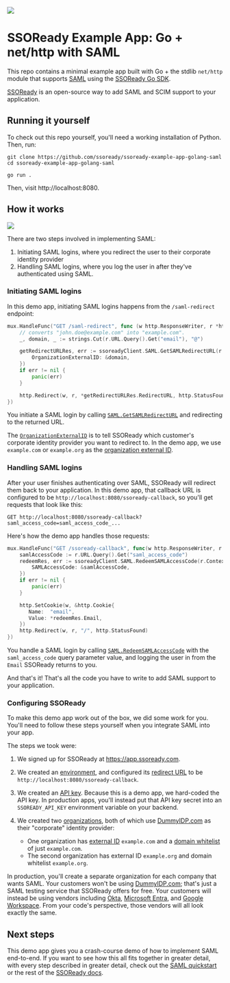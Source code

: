 ![](https://i.imgur.com/oaig6Au.gif)

# SSOReady Example App: Go + net/http with SAML

This repo contains a minimal example app built with Go + the stdlib `net/http`
module that supports [SAML](https://ssoready.com/docs/saml/saml-quickstart)
using the [SSOReady Go SDK](https://github.com/ssoready/ssoready-go).

[SSOReady](https://github.com/ssoready/ssoready) is an open-source way to add
SAML and SCIM support to your application.

## Running it yourself

To check out this repo yourself, you'll need a working installation of Python.
Then, run:

```
git clone https://github.com/ssoready/ssoready-example-app-golang-saml
cd ssoready-example-app-golang-saml

go run .
```

Then, visit http://localhost:8080.

## How it works

![](https://i.imgur.com/DkcXB4F.png)

There are two steps involved in implementing SAML:

1. Initiating SAML logins, where you redirect the user to their corporate
   identity provider
2. Handling SAML logins, where you log the user in after they've authenticated
   using SAML.

### Initiating SAML logins

In this demo app, initiating SAML logins happens from the `/saml-redirect`
endpoint:

```go
mux.HandleFunc("GET /saml-redirect", func (w http.ResponseWriter, r *http.Request) {
    // converts "john.doe@example.com" into "example.com".
    _, domain, _ := strings.Cut(r.URL.Query().Get("email"), "@")

    getRedirectURLRes, err := ssoreadyClient.SAML.GetSAMLRedirectURL(r.Context(), &ssoready.GetSAMLRedirectURLRequest{
        OrganizationExternalID: &domain,
    })
    if err != nil {
        panic(err)
    }

    http.Redirect(w, r, *getRedirectURLRes.RedirectURL, http.StatusFound)
})
```

You initiate a SAML login by calling
[`SAML.GetSAMLRedirectURL`](https://ssoready.com/docs/api-reference/saml/get-saml-redirect-url)
and redirecting to the returned URL.

The
[`OrganizationExternalID`](https://ssoready.com/docs/api-reference/saml/get-saml-redirect-url#request.body.organizationExternalId)
is to tell SSOReady which customer's corporate identity provider you want to
redirect to. In the demo app, we use `example.com` or `example.org` as the
[organization external
ID](https://ssoready.com/docs/ssoready-concepts/organizations#organization-external-id).

### Handling SAML logins

After your user finishes authenticating over SAML, SSOReady will redirect them
back to your application. In this demo app, that callback URL is configured to
be `http://localhost:8080/ssoready-callback`, so you'll get requests that look
like this:

```
GET http://localhost:8080/ssoready-callback?saml_access_code=saml_access_code_...
```

Here's how the demo app handles those requests:

```go
mux.HandleFunc("GET /ssoready-callback", func(w http.ResponseWriter, r *http.Request) {
    samlAccessCode := r.URL.Query().Get("saml_access_code")
    redeemRes, err := ssoreadyClient.SAML.RedeemSAMLAccessCode(r.Context(), &ssoready.RedeemSAMLAccessCodeRequest{
        SAMLAccessCode: &samlAccessCode,
    })
    if err != nil {
        panic(err)
    }

    http.SetCookie(w, &http.Cookie{
       Name:  "email",
       Value: *redeemRes.Email,
    })
    http.Redirect(w, r, "/", http.StatusFound)
})
```

You handle a SAML login by calling
[`SAML.RedeemSAMLAccessCode`](https://ssoready.com/docs/api-reference/saml/redeem-saml-access-code)
with the `saml_access_code` query parameter value, and logging the user in from
the `Email` SSOReady returns to you.

And that's it! That's all the code you have to write to add SAML support to your
application.

### Configuring SSOReady

To make this demo app work out of the box, we did some work for you. You'll need
to follow these steps yourself when you integrate SAML into your app.

The steps we took were:

1. We signed up for SSOReady at https://app.ssoready.com.
2. We created an
   [environment](https://ssoready.com/docs/ssoready-concepts/environments), and
   configured its [redirect
   URL](https://ssoready.com/docs/ssoready-concepts/environments#redirect-url)
   to be `http://localhost:8080/ssoready-callback`.
3. We created an [API
   key](https://ssoready.com/docs/ssoready-concepts/environments#api-keys).
   Because this is a demo app, we hard-coded the API key. In production apps,
   you'll instead put that API key secret into an `SSOREADY_API_KEY` environment
   variable on your backend.
4. We created two
   [organizations](https://ssoready.com/docs/ssoready-concepts/organizations),
   both of which use [DummyIDP.com](https://ssoready.com/docs/dummyidp) as their
   "corporate" identity provider:

    - One organization has [external
      ID](https://ssoready.com/docs/ssoready-concepts/organizations#organization-external-id)
      `example.com` and a [domain
      whitelist](https://ssoready.com/docs/ssoready-concepts/organizations#domains)
      of just `example.com`.
    - The second organization has external ID `example.org` and domain whitelist
      `example.org`.

In production, you'll create a separate organization for each company that wants
SAML. Your customers won't be using [DummyIDP.com](https://dummyidp.com); that's
just a SAML testing service that SSOReady offers for free. Your customers will
instead be using vendors including
[Okta](https://www.okta.com/products/single-sign-on-customer-identity/),
[Microsoft
Entra](https://www.microsoft.com/en-us/security/business/microsoft-entra), and
[Google Workspace](https://workspace.google.com/). From your code's perspective,
those vendors will all look exactly the same.

## Next steps

This demo app gives you a crash-course demo of how to implement SAML end-to-end.
If you want to see how this all fits together in greater detail, with every step
described in greater detail, check out the [SAML
quickstart](https://ssoready.com/docs/saml/saml-quickstart) or the rest of the
[SSOReady docs](https://ssoready.com/docs).
